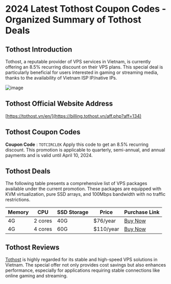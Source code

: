# 2024 Latest Tothost Coupon Codes - Organized Summary of Tothost Deals

## Tothost Introduction

Tothost, a reputable provider of VPS services in Vietnam, is currently offering an 8.5% recurring discount on their VPS plans. This special deal is particularly beneficial for users interested in gaming or streaming media, thanks to the availability of Vietnam ISP IP/native IPs.

![image](https://github.com/jewellqnevi/Tothost/assets/167672609/59e2b404-e14a-4571-bd2a-d78196399f38)

## Tothost Official Website Address

[https://tothost.vn/en/](https://billing.tothost.vn/aff.php?aff=134)

## Tothost Coupon Codes

**Coupon Code** : `TOTCIRCLEK`
Apply this code to get an 8.5% recurring discount. This promotion is applicable to quarterly, semi-annual, and annual payments and is valid until April 10, 2024.

## Tothost Deals

The following table presents a comprehensive list of VPS packages available under the current promotion. These packages are equipped with KVM virtualization, pure SSD arrays, and 100Mbps bandwidth with no traffic restrictions.

| Memory | CPU     | SSD Storage | Price     | Purchase Link                                             |
| -------- | --------- | ------------- | ----------- | ----------------------------------------------------------- |
| 4G     | 2 cores | 40G         | $76/year  | [Buy Now](https://billing.tothost.vn/aff.php?aff=134&pid=238) |
| 4G     | 4 cores | 60G         | $110/year | [Buy Now](https://billing.tothost.vn/aff.php?aff=134&pid=239) |

## Tothost Reviews

[Tothost](https://billing.tothost.vn/aff.php?aff=134) is highly regarded for its stable and high-speed VPS solutions in Vietnam. The special offer not only provides cost savings but also enhances performance, especially for applications requiring stable connections like online gaming and streaming.


